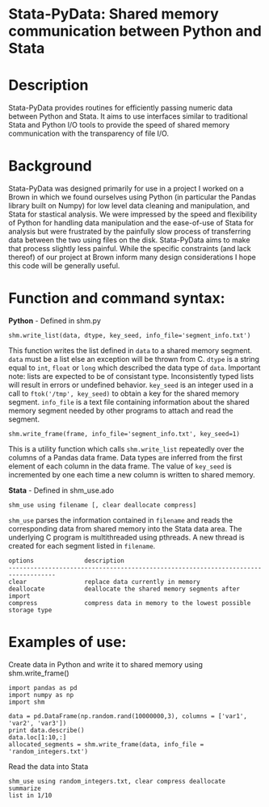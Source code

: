 # Stata-PyData: Shared memory communication between Python and Stata

# Description
Stata-PyData provides routines for efficiently passing numeric data between Python and Stata. It aims to use interfaces similar to traditional Stata and Python I/O tools to provide the speed of shared memory communication with the transparency of file I/O.

# Background
Stata-PyData was designed primarily for use in a project I worked on a Brown in which we found ourselves using Python (in particular the Pandas library built on Numpy) for low level data cleaning and manipulation, and Stata for stastical analysis. We were impressed by the speed and flexibility of Python for handling data manipulation and the ease-of-use of Stata for analysis but were frustrated by the painfully slow process of transferring data between the two using files on the disk. Stata-PyData aims to make that process slightly less painful. While the specific constraints (and lack thereof) of our project at Brown inform many design considerations I hope this code will be generally useful.

# Function and command syntax:

**Python** - Defined in shm.py

    shm.write_list(data, dtype, key_seed, info_file='segment_info.txt')

This function writes the list defined in `data` to a shared memory segment. `data` must be a list else an exception will be thrown from C. `dtype` is a string equal to `int`, `float` or `long` which described the data type of `data`. Important note: lists are expected to be of consistant type. Inconsistently typed lists will result in errors or undefined behavior. `key_seed` is an integer used in a call to `ftok('/tmp', key_seed)` to obtain a key for the shared memory segment. `info_file` is a text file containing information about the shared memory segment needed by other programs to attach and read the segment.

    shm.write_frame(frame, info_file='segment_info.txt', key_seed=1)

This is a utility function which calls `shm.write_list` repeatedly over the columns of a Pandas data frame. Data types are inferred from the first element of each column in the data frame. The value of `key_seed` is incremented by one each time a new column is written to shared memory.

**Stata** - Defined in shm_use.ado

    shm_use using filename [, clear deallocate compress]

`shm_use` parses the information contained in `filename` and reads the corresponding data from shared memory into the Stata data area. The underlying C program is multithreaded using pthreads. A new thread is created for each segment listed in `filename`.

    options              description
    -----------------------------------------------------------------------------------
    clear                replace data currently in memory
    deallocate           deallocate the shared memory segments after import
    compress             compress data in memory to the lowest possible storage type


# Examples of use:

Create data in Python and write it to shared memory using shm.write_frame()

    import pandas as pd
    import numpy as np
    import shm

    data = pd.DataFrame(np.random.rand(10000000,3), columns = ['var1', 'var2', 'var3'])
    print data.describe()
    data.loc[1:10,:]
    allocated_segments = shm.write_frame(data, info_file = 'random_integers.txt')

Read the data into Stata

	shm_use using random_integers.txt, clear compress deallocate
	summarize
	list in 1/10
